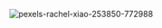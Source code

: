 ![pexels-rachel-xiao-253850-772988](https://github.com/user-attachments/assets/cf1448fd-f7b4-46d8-aec6-b0d1cb1e68d6)

